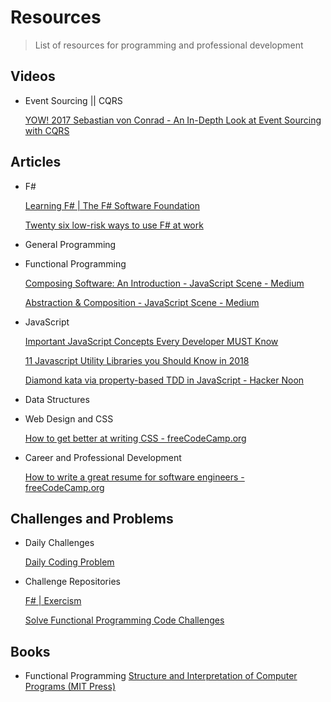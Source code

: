 # Resources

> List of resources for programming and professional development

## Videos

- Event Sourcing || CQRS

    [YOW! 2017 Sebastian von Conrad - An In-Depth Look at Event Sourcing with CQRS](https://www.youtube.com/watch?v=dI91AJVVuNg)

## Articles

- F#

    [Learning F# | The F# Software Foundation](https://fsharp.org/learn.html)

    [Twenty six low-risk ways to use F# at work](https://fsharpforfunandprofit.com/posts/low-risk-ways-to-use-fsharp-at-work/)

- General Programming
- Functional Programming

    [Composing Software: An Introduction - JavaScript Scene - Medium](https://medium.com/javascript-scene/composing-software-an-introduction-27b72500d6ea)

    [Abstraction & Composition - JavaScript Scene - Medium](https://medium.com/javascript-scene/abstraction-composition-cb2849d5bdd6)

- JavaScript

    [Important JavaScript Concepts Every Developer MUST Know](https://medium.com/@faizan.amjad47/important-concepts-every-javascript-developer-must-know-ddcc1627f077)

    [11 Javascript Utility Libraries you Should Know in 2018](https://blog.bitsrc.io/11-javascript-utility-libraries-you-should-know-in-2018-3646fb31ade)

    [Diamond kata via property-based TDD in JavaScript - Hacker Noon](https://hackernoon.com/diamond-kata-via-property-based-tdd-in-javascript-5fa99acd3e62)

- Data Structures
- Web Design and CSS

    [How to get better at writing CSS - freeCodeCamp.org](https://medium.freecodecamp.org/how-to-get-better-at-writing-css-a1732c32a72f)

- Career and Professional Development

    [How to write a great resume for software engineers - freeCodeCamp.org](https://medium.freecodecamp.org/how-to-write-a-great-resume-for-software-engineers-75d514dd8322)

## Challenges and Problems

- Daily Challenges

    [Daily Coding Problem](https://www.dailycodingproblem.com/?ref=stackabuse)

- Challenge Repositories

    [F# | Exercism](https://exercism.io/tracks/fsharp)

    [Solve Functional Programming Code Challenges](https://www.hackerrank.com/domains/fp)

## Books

- Functional Programming
    [Structure and Interpretation of Computer Programs (MIT Press)](http://web.mit.edu/alexmv/6.037/sicp.pdf)

    